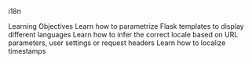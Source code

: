 i18n

Learning Objectives
Learn how to parametrize Flask templates to display different languages
Learn how to infer the correct locale based on URL parameters, user settings or request headers
Learn how to localize timestamps
